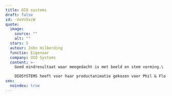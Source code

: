 ```yaml
---
title: OIO systems
draft: false
id: -VoVn5xcW
quote:
  image:
    source: ""
    alt: ""
  stars: 5
  auteur: John Hilberding
  functie: Eigenaar
  company: OIO Systems
  content: >-
    Goed eindresultaat waar meegedacht is met beeld en stem vorming.\

    OIOSYSTEMS heeft voor haar productanimatie gekozen voor Phil & Flo. Ze denken mee en zorgen voor een perfecte productanimatie!
seo:
  noindex: true
---
```

